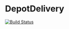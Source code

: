 # DepotDelivery

[![Build Status](https://github.com/joshday/DepotDelivery.jl/actions/workflows/CI.yml/badge.svg?branch=main)](https://github.com/joshday/DepotDelivery.jl/actions/workflows/CI.yml?query=branch%3Amain)
